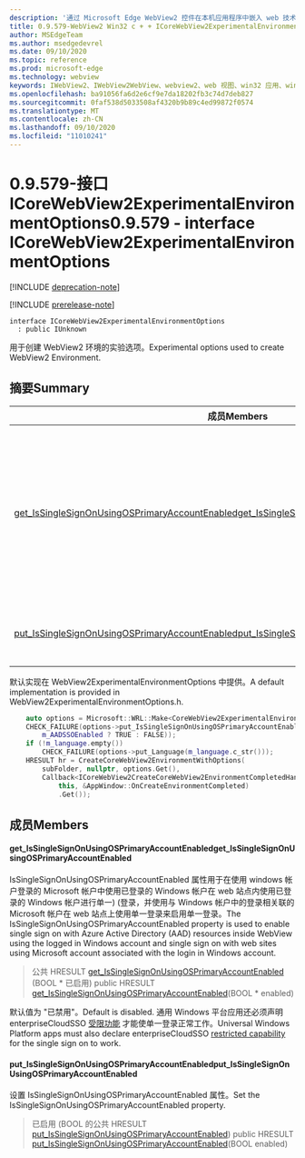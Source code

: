 ```yaml
---
description: '通过 Microsoft Edge WebView2 控件在本机应用程序中嵌入 web 技术 (HTML、CSS 和 JavaScript) '
title: 0.9.579-WebView2 Win32 c + + ICoreWebView2ExperimentalEnvironmentOptions
author: MSEdgeTeam
ms.author: msedgedevrel
ms.date: 09/10/2020
ms.topic: reference
ms.prod: microsoft-edge
ms.technology: webview
keywords: IWebView2、IWebView2WebView、webview2、web 视图、win32 应用、win32、edge、ICoreWebView2、ICoreWebView2Controller、浏览器控件、边缘 html、ICoreWebView2ExperimentalEnvironmentOptions
ms.openlocfilehash: ba91056fa6d2e6cf9e7da18202fb3c74d7deb827
ms.sourcegitcommit: 0faf538d5033508af4320b9b89c4ed99872f0574
ms.translationtype: MT
ms.contentlocale: zh-CN
ms.lasthandoff: 09/10/2020
ms.locfileid: "11010241"
---
```

# <span data-ttu-id="a1052-104">0.9.579-接口 ICoreWebView2ExperimentalEnvironmentOptions</span><span class="sxs-lookup"><span data-stu-id="a1052-104">0.9.579 - interface ICoreWebView2ExperimentalEnvironmentOptions</span></span> 

[!INCLUDE [deprecation-note](../../includes/deprecation-note.md)]

[!INCLUDE [prerelease-note](../../includes/prerelease-note.md)]

```
interface ICoreWebView2ExperimentalEnvironmentOptions
  : public IUnknown
```

<span data-ttu-id="a1052-105">用于创建 WebView2 环境的实验选项。</span><span class="sxs-lookup"><span data-stu-id="a1052-105">Experimental options used to create WebView2 Environment.</span></span>

## <span data-ttu-id="a1052-106">摘要</span><span class="sxs-lookup"><span data-stu-id="a1052-106">Summary</span></span>

 <span data-ttu-id="a1052-107">成员</span><span class="sxs-lookup"><span data-stu-id="a1052-107">Members</span></span>                        | <span data-ttu-id="a1052-108">描述</span><span class="sxs-lookup"><span data-stu-id="a1052-108">Descriptions</span></span>
--------------------------------|---------------------------------------------
[<span data-ttu-id="a1052-109">get_IsSingleSignOnUsingOSPrimaryAccountEnabled</span><span class="sxs-lookup"><span data-stu-id="a1052-109">get_IsSingleSignOnUsingOSPrimaryAccountEnabled</span></span>](#get_issinglesignonusingosprimaryaccountenabled) | <span data-ttu-id="a1052-110">IsSingleSignOnUsingOSPrimaryAccountEnabled 属性用于在使用 windows 帐户登录的 Microsoft 帐户中使用已登录的 Windows 帐户在 web 站点内使用已登录的 Windows 帐户进行单一)  (登录，并使用与 Windows 帐户中的登录相关联的 Microsoft 帐户在 web 站点上使用单一登录来启用单一登录。</span><span class="sxs-lookup"><span data-stu-id="a1052-110">The IsSingleSignOnUsingOSPrimaryAccountEnabled property is used to enable single sign on with Azure Active Directory (AAD) resources inside WebView using the logged in Windows account and single sign on with web sites using Microsoft account associated with the login in Windows account.</span></span>
[<span data-ttu-id="a1052-111">put_IsSingleSignOnUsingOSPrimaryAccountEnabled</span><span class="sxs-lookup"><span data-stu-id="a1052-111">put_IsSingleSignOnUsingOSPrimaryAccountEnabled</span></span>](#put_issinglesignonusingosprimaryaccountenabled) | <span data-ttu-id="a1052-112">设置 IsSingleSignOnUsingOSPrimaryAccountEnabled 属性。</span><span class="sxs-lookup"><span data-stu-id="a1052-112">Set the IsSingleSignOnUsingOSPrimaryAccountEnabled property.</span></span>

<span data-ttu-id="a1052-113">默认实现在 WebView2ExperimentalEnvironmentOptions 中提供。</span><span class="sxs-lookup"><span data-stu-id="a1052-113">A default implementation is provided in WebView2ExperimentalEnvironmentOptions.h.</span></span>

```cpp
    auto options = Microsoft::WRL::Make<CoreWebView2ExperimentalEnvironmentOptions>();
    CHECK_FAILURE(options->put_IsSingleSignOnUsingOSPrimaryAccountEnabled(
        m_AADSSOEnabled ? TRUE : FALSE));
    if (!m_language.empty())
        CHECK_FAILURE(options->put_Language(m_language.c_str()));
    HRESULT hr = CreateCoreWebView2EnvironmentWithOptions(
        subFolder, nullptr, options.Get(),
        Callback<ICoreWebView2CreateCoreWebView2EnvironmentCompletedHandler>(
            this, &AppWindow::OnCreateEnvironmentCompleted)
            .Get());
```

## <span data-ttu-id="a1052-114">成员</span><span class="sxs-lookup"><span data-stu-id="a1052-114">Members</span></span>

#### <span data-ttu-id="a1052-115">get_IsSingleSignOnUsingOSPrimaryAccountEnabled</span><span class="sxs-lookup"><span data-stu-id="a1052-115">get_IsSingleSignOnUsingOSPrimaryAccountEnabled</span></span> 

<span data-ttu-id="a1052-116">IsSingleSignOnUsingOSPrimaryAccountEnabled 属性用于在使用 windows 帐户登录的 Microsoft 帐户中使用已登录的 Windows 帐户在 web 站点内使用已登录的 Windows 帐户进行单一)  (登录，并使用与 Windows 帐户中的登录相关联的 Microsoft 帐户在 web 站点上使用单一登录来启用单一登录。</span><span class="sxs-lookup"><span data-stu-id="a1052-116">The IsSingleSignOnUsingOSPrimaryAccountEnabled property is used to enable single sign on with Azure Active Directory (AAD) resources inside WebView using the logged in Windows account and single sign on with web sites using Microsoft account associated with the login in Windows account.</span></span>

> <span data-ttu-id="a1052-117">公共 HRESULT [get_IsSingleSignOnUsingOSPrimaryAccountEnabled](#get_issinglesignonusingosprimaryaccountenabled) (BOOL \* 已启用) </span><span class="sxs-lookup"><span data-stu-id="a1052-117">public HRESULT [get_IsSingleSignOnUsingOSPrimaryAccountEnabled](#get_issinglesignonusingosprimaryaccountenabled)(BOOL \* enabled)</span></span>

<span data-ttu-id="a1052-118">默认值为 "已禁用"。</span><span class="sxs-lookup"><span data-stu-id="a1052-118">Default is disabled.</span></span> <span data-ttu-id="a1052-119">通用 Windows 平台应用还必须声明 enterpriseCloudSSO [受限功能](https://docs.microsoft.com/windows/uwp/packaging/app-capability-declarations#restricted-capabilities) 才能使单一登录正常工作。</span><span class="sxs-lookup"><span data-stu-id="a1052-119">Universal Windows Platform apps must also declare enterpriseCloudSSO [restricted capability](https://docs.microsoft.com/windows/uwp/packaging/app-capability-declarations#restricted-capabilities) for the single sign on to work.</span></span>

#### <span data-ttu-id="a1052-120">put_IsSingleSignOnUsingOSPrimaryAccountEnabled</span><span class="sxs-lookup"><span data-stu-id="a1052-120">put_IsSingleSignOnUsingOSPrimaryAccountEnabled</span></span> 

<span data-ttu-id="a1052-121">设置 IsSingleSignOnUsingOSPrimaryAccountEnabled 属性。</span><span class="sxs-lookup"><span data-stu-id="a1052-121">Set the IsSingleSignOnUsingOSPrimaryAccountEnabled property.</span></span>

> <span data-ttu-id="a1052-122">已启用 (BOOL 的公共 HRESULT [put_IsSingleSignOnUsingOSPrimaryAccountEnabled](#put_issinglesignonusingosprimaryaccountenabled)) </span><span class="sxs-lookup"><span data-stu-id="a1052-122">public HRESULT [put_IsSingleSignOnUsingOSPrimaryAccountEnabled](#put_issinglesignonusingosprimaryaccountenabled)(BOOL enabled)</span></span>

